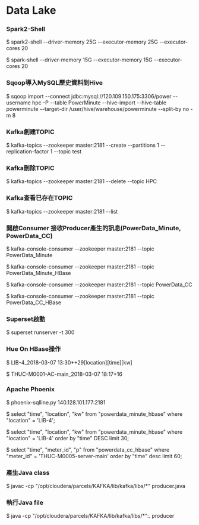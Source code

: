Data Lake
============
### Spark2-Shell
$ spark2-shell --driver-memory 25G --executor-memory 25G --executor-cores 20

$ spark-shell --driver-memory 15G --executor-memory 15G --executor-cores 20

### Sqoop導入MySQL歷史資料到Hive
$ sqoop import --connect jdbc:mysql://120.109.150.175:3306/power --username hpc -P --table PowerMinute --hive-import --hive-table powerminute --target-dir /user/hive/warehouse/powerminute --split-by no -m 8

### Kafka創建TOPIC
$ kafka-topics --zookeeper master:2181 --create --partitions 1 --replication-factor 1 --topic test

### Kafka刪除TOPIC
$ kafka-topics --zookeeper master:2181 --delete --topic HPC


### Kafka查看已存在TOPIC
$ kafka-topics --zookeeper master:2181 --list

### 開啟Consumer 接收Producer產生的訊息(PowerData_Minute, PowerData_CC)

$ kafka-console-consumer --zookeeper master:2181 --topic PowerData_Minute

$ kafka-console-consumer --zookeeper master:2181 --topic PowerData_Minute_HBase

$ kafka-console-consumer --zookeeper master:2181 --topic PowerData_CC

$ kafka-console-consumer --zookeeper master:2181 --topic PowerData_CC_HBase

### Superset啟動
$ superset runserver -t 300

### Hue On HBase操作
$ LIB-4_2018-03-07 13:30*+29[location][time][kw]

$ THUC-M0001-AC-main_2018-03-07 18:17+16

### Apache Phoenix
$ phoenix-sqlline.py 140.128.101.177:2181

$ select "time", "location", "kw" from "powerdata_minute_hbase" where "location" = 'LIB-4';

$ select "time", "location", "kw" from "powerdata_minute_hbase" where "location" = 'LIB-4' order by "time" DESC limit 30;

$ select "time", "meter_id", "p" from "powerdata_cc_hbase" where "meter_id" = 'THUC-M0005-server-main' order by "time" desc limit 60;

### 產生Java class
$ javac -cp "/opt/cloudera/parcels/KAFKA/lib/kafka/libs/*" producer.java

### 執行Java file
$ java -cp "/opt/cloudera/parcels/KAFKA/lib/kafka/libs/*":. producer
